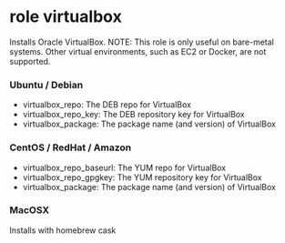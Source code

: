 # role virtualbox

Installs Oracle VirtualBox.  NOTE: This role is only useful on bare-metal systems. Other
virtual environments, such as EC2 or Docker, are not supported.

### Ubuntu / Debian

* virtualbox_repo: The DEB repo for VirtualBox
* virtualbox_repo_key:  The DEB repository key for VirtualBox
* virtualbox_package: The package name (and version) of VirtualBox

### CentOS / RedHat / Amazon

* virtualbox_repo_baseurl: The YUM repo for VirtualBox
* virtualbox_repo_gpgkey:  The YUM repository key for VirtualBox
* virtualbox_package: The package name (and version) of VirtualBox

### MacOSX

Installs with homebrew cask
